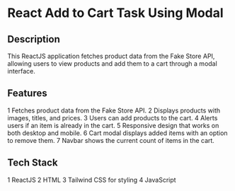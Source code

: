 # React Add to Cart Task Using Modal

## Description
This ReactJS application fetches product data from the Fake Store API, allowing users to view products and add them to a cart through a modal interface.

## Features
1 Fetches product data from the Fake Store API.
2 Displays products with images, titles, and prices.
3 Users can add products to the cart.
4 Alerts users if an item is already in the cart.
5 Responsive design that works on both desktop and mobile.
6 Cart modal displays added items with an option to remove them.
7 Navbar shows the current count of items in the cart.

## Tech Stack
1 ReactJS
2 HTML
3 Tailwind CSS for styling
4 JavaScript